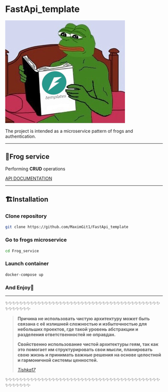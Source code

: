 # FastApi_template   

![Frogs](https://github.com/MaximGit1/FastApi_template/blob/main/ReadMeConfig/pepe_meme.jpg?raw=true)

The project is intended as a microservice pattern of frogs and authentication.

___
## 🐸Frog service

Performing **CRUD** operations

[API DOCUMENTATION](http://127.0.0.1:8000/docs)


___
## 🏗️Installation

### Clone repository
```Bash
git clone https://github.com/MaximGit1/FastApi_template
```

### Go to frogs microservice
```Bash
cd Frog_service
```

### Launch container
```Bash
docker-compose up
```

### And Enjoy🥰
___
✨✨✨✨✨✨✨✨✨✨✨✨✨✨✨✨✨✨✨✨✨✨✨✨✨✨✨✨✨✨✨✨✨✨✨✨✨✨✨✨✨✨✨✨✨✨✨✨✨✨
>**Причина не использовать чистую архитектуру может быть связана с её излишней сложностью и избыточностью для небольших проектов, где такой уровень абстракции и разделения
>ответственностей не оправдан.**
> 
>**Свойственно использование чистой архитектуры геям, так как это помогает им структурировать свои мысли, планировать свою жизнь и принимать важные решения на основе целостной и гармоничной системы ценностей.**
>
> [*Tishka17*](https://github.com/Tishka17)

✨✨✨✨✨✨✨✨✨✨✨✨✨✨✨✨✨✨✨✨✨✨✨✨✨✨✨✨✨✨✨✨✨✨✨✨✨✨✨✨✨✨✨✨✨✨✨✨✨✨

